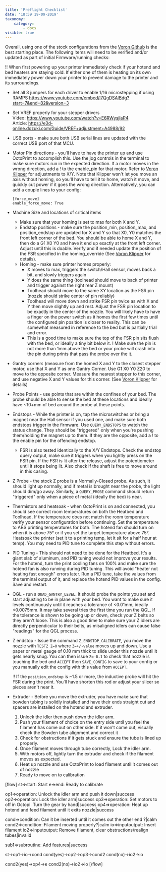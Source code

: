 ```yaml
---
title: 'Preflight Checklist'
date: '18:59 19-09-2019'
taxonomy:
    category:
        - docs
visible: true
---
```


Overall, using one of the stock configurations from the [Voron Github](https://github.com/VoronDesign/Voron-2) is the best starting place. The following items will need to be verified and/or updated as part of initial Firmware/running checks:

!! When first powering up your printer immediately check if your hotend and bed heaters are staying cold. If either one of them is heating on its own immediately power down your printer to prevent damage to the printer and its surroundings. 

* Set all 3 jumpers for each driver to enable 1/16 microstepping if using RAMPS https://www.youtube.com/embed/l7QgDSAlBdg?start=7&end=82&version=3

* Set VREF properly for your stepper drivers<br/>
    Video:  https://www.youtube.com/watch?v=E6RWysjlaP4<br/>
    Article:  https://e3d-online.dozuki.com/Guide/VREF+adjustment+A4988/92

* USB ports - make sure both USB serial lines are updated with the correct USB port of that MCU.

* Motor Pin directions - you'll have to have the printer up and use OctoPrint to accomplish this. Use the jog controls in the terminal to make sure motors run in the expected direction. If a motor moves in the wrong direction, add a  ! to the enable_pin for that motor. Refer to [Voron Klipper](https://www.voron.dev/home/voron-2-2-supplement/klipper#xandysteppersaandbdrives) for adjustments to X/Y. Note that Klipper won't let you move an axis without homing, so you'll have to tell it to home, watch it move, and quickly cut power if it goes the wrong direction. Alternatively, you can add a couple lines to your config:
    ```
    [force_move]
    enable_force_move: True
    ```

* Machine Size and locations of critical items
    * Make sure that your homing is set to max for both X and Y.
    * Endstop positions - make sure the position_min, position_max, and position_endstop are updated for X and Y so that X0, Y0 matches the front left corner of the bed. You should be able to home X and Y, then do a G1 X0 Y0 and have it end up exactly at the front left corner. Adjust until this is doable. Verify and if needed update the position of the FSR specified in the homing_override (See [Voron Klipper](https://www.voron.dev/home/voron-2-1/klipper) for details).
   * Homing - make sure printer homes properly:
        * X moves to max, triggers the switch/Hall sensor, moves back a bit, and slowly triggers again
        * Y does the same thing (toolhead should move to back of printer and trigger against the right rear Z mount)
        * Toolhead should move to the same XY location as the FSR pin (nozzle should strike center of pin reliably)
        * Toolhead will move down and strike FSR pin twice as with X and Y then move slightly up and rest. Adjust the FSR pin location to be exactly in the center of the nozzle. You will likely have to have a finger on the power switch as it homes the first few times until the configured pin position is closer to reality. This can be somewhat measured in reference to the bed but is partially trial and error.
        * This is a good time to make sure the top of the FSR pin sits flush with the bed, or ideally a tiny bit below it. 
        ! Make sure the pin is not more than 1mm above the bed or your probe will crash into the pin during prints that pass the probe over the it.
         
* Gantry corners (measure from the homed X and Y to the closest stepper motor, use that X and Y as one Gantry Corner. Use G1 X0 Y0 Z20 to move to the opposite corner. Measure the nearest stepper to this corner, and use negative X and Y values for this corner. (See [Voron Klipper](https://www.voron.dev/home/voron-2-2-supplement/klipper#quadgantrylevellingsettings) for details)
* Probe Points - use points that are within the confines of your bed. The probe should be able to sense the bed at these locations and ideally have ~10+mm of bed around the probe at these points.


* Endstops - While the printer is on, tap the microswitches or bring a magnet near the Hall sensor if you used one, and make sure both endstops trigger in the firmware. Use `QUERY_ENDSTOPS` to watch the status change. They should be "triggered" only when you're pushing them/holding the magnet up to them. If they are the opposite, add a ! to the enable pin for the offending endstop.
    * FSR  is also tested identically to the X/Y Endstops. Check the endstop query output, make sure it triggers when you lightly press on the FSR pin. If the FSR is lit after the release, adjust the potentiometer until it stops being lit. Also check if the shaft is free to move around in this casing.

* Z Probe - the stock Z probe is a Normally-Closed probe. As such, it should light up normally, and if metal is brought near the probe, the light should dim/go away. Similarly, a `QUERY_PROBE` command should return "triggered" only when a piece of metal (ideally the bed) is near.

* Thermistors and heatsoak - when OctoPrint is on and connected, you should see correct room temperatures on both the Heatbed and Toolhead. If the temperature does not match the room temperature verify your sensor configuration before continuing. Set the temperature to ABS printing temperatures for both. The hotend fan should turn on when it is above 75° or if you set the target temperature above 75°. Heatsoak the printer (set it to a printing temp, let it sit for a half hour at temp). You may need to PID tune to complete this step without errors.
* PID Tuning - This should not need to be done for the Heatbed. It's a giant slab of aluminum, and PID tuning would not improve your results. For the hotend, turn the print cooling fans on 100% and make sure the hotend fan is also running during PID tuning. This will avoid "heater not heating fast enough" errors later. Run a PID tune, take the values from the terminal output of it, and replace the hotend PID values in the config. Save and restart.

* QGL - run a `QUAD_GANTRY_LEVEL`. It should probe the points you set and start adjusting to be in plane with your bed. You want to make sure it levels continuously until it reaches a tolerance of <0.01mm, ideally <0.0075mm. It may take several tries the first time you run the QGL. If the tolerance is shown to be going up or down, check your Z belts so they aren't loose. This is also a good time to make sure your Z idlers are directly perpendicular to their belts, as misaligned idlers can cause false "readings" for the QGL process.

* Z endstop - Issue the command `Z_ENDSTOP_CALIBRATE`, you move the nozzle with `TESTZ Z=0` where `Z=+/-value` moves up and down. Use a paper or metal gauge of 0.10 mm thick to slide under this nozzle until it gets nearly snug. You can then issue `Z=-0.1` to check that nozzle is touching the bed and `ACCEPT` then `SAVE_CONFIG` to save to your config or you manually edit the config with this value from `ACCEPT`.
    
    !! If the `position_endstop` is ~1.5 or more, the inductive probe will hit the FSR during the print. You'll have shorten this rod or adjust your slicer so pieces aren't near it.
    
* Extruder - Before you move the extruder, you have make sure that bowden tubing is solidly installed and have their ends straight cut and spacers are installed on the hotend and extruder.
    1. Unlock the idler then push down the idler arm.
    2. Push your filament of choice on the entry side until you feel the filament has come out on other side. If it won't come out, visually check the Bowden tube alignment and correct it
    3. Check for obstructions if it gets stuck and ensure the tube is lined up properly.
    4. Once filament moves through tube correctly, Lock the idler arm.
    5. With motors off, lightly turn the extruder and check if the filament moves as expected.
    6. Heat up nozzle and use OctoPrint to load filament until it comes out of nozzle
    7. Ready to move on to calibration

[flow]
st=>start: Start
e=>end: Ready to calibrate

op1=>operation: Unlock the idler arm and push it down|success
op2=>operation: Lock the idler arm|success
op3=>operation: Set motors to off in Octopi. Turn the gear by hand|success
op4=>operation: Heat up hotend and feed filament until it exits nozzle|success

cond=>condition: Can it be inserted until it comes out the other end ?|calm
cond2=>condition: Filament moving properly?|calm
io=>inputoutput: Insert filament
io2=>inputoutput: Remove filament, clear obstructions/realign tubes|invalid

sub1=>subroutine: Add features|success

st->op1->io->cond
cond(yes)->op2->op3->cond2
cond(no)->io2->io

cond2(yes)->op4->e
cond2(no)->io2->io
[/flow]
